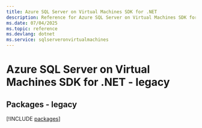 ```yaml
---
title: Azure SQL Server on Virtual Machines SDK for .NET
description: Reference for Azure SQL Server on Virtual Machines SDK for .NET
ms.date: 07/04/2025
ms.topic: reference
ms.devlang: dotnet
ms.service: sqlserveronvirtualmachines
---
```

# Azure SQL Server on Virtual Machines SDK for .NET - legacy
## Packages - legacy
[!INCLUDE [packages](sql-server-on-virtual-machines-index.md)]